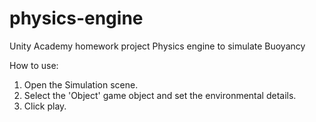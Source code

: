 # physics-engine
Unity Academy homework project
Physics engine to simulate Buoyancy

How to use:
1. Open the Simulation scene.
2. Select the 'Object' game object and set the environmental details.
3. Click play.
